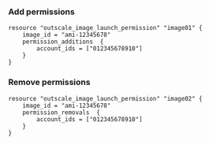 ### Add permissions

```hcl
resource "outscale_image_launch_permission" "image01" {
	image_id = "ami-12345678"
	permission_additions  {
		account_ids = ["012345678910"]
	}
}
```

### Remove permissions

```hcl
resource "outscale_image_launch_permission" "image02" {
	image_id = "ami-12345678"
	permission_removals  {
		account_ids = ["012345678910"]
	}
}
```